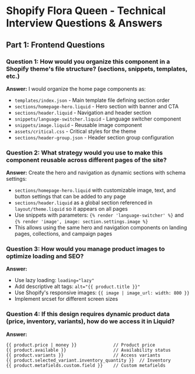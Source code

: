 # Shopify Flora Queen - Technical Interview Questions & Answers

## Part 1: Frontend Questions

### Question 1: How would you organize this component in a Shopify theme's file structure? (sections, snippets, templates, etc.)

**Answer:**
I would organize the home page components as:
- `templates/index.json` - Main template file defining section order
- `sections/homepage-hero.liquid` - Hero section with banner and CTA
- `sections/header.liquid` - Navigation and header section
- `snippets/language-switcher.liquid` - Language switcher component
- `snippets/image.liquid` - Reusable image component
- `assets/critical.css` - Critical styles for the theme
- `sections/header-group.json` - Header section group configuration

### Question 2: What strategy would you use to make this component reusable across different pages of the site?

**Answer:**
Create the hero and navigation as dynamic sections with schema settings:
- `sections/homepage-hero.liquid` with customizable image, text, and button settings that can be added to any page
- `sections/header.liquid` as a global section referenced in `layout/theme.liquid` so it appears on all pages
- Use snippets with parameters: `{% render 'language-switcher' %}` and `{% render 'image', image: section.settings.image %}`
- This allows using the same hero and navigation components on landing pages, collections, and campaign pages

### Question 3: How would you manage product images to optimize loading and SEO?

**Answer:**
- Use lazy loading: `loading="lazy"`
- Add descriptive alt tags: `alt="{{ product.title }}"`
- Use Shopify's responsive images: `{{ image | image_url: width: 800 }}`
- Implement srcset for different screen sizes

### Question 4: If this design requires dynamic product data (price, inventory, variants), how do we access it in Liquid?

**Answer:**
```liquid
{{ product.price | money }}              // Product price
{{ product.available }}                  // Availability status
{{ product.variants }}                   // Access variants
{{ product.selected_variant.inventory_quantity }}  // Inventory
{{ product.metafields.custom.field }}    // Custom metafields
```
